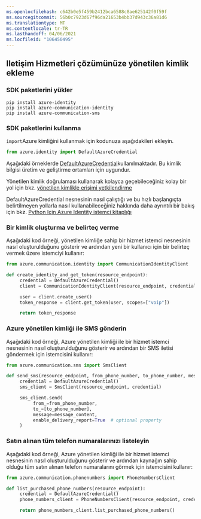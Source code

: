 ```yaml
---
ms.openlocfilehash: c642b0e5f459b2412bca6588c8ae625142f0f59f
ms.sourcegitcommit: 56b0c7923d67f96da21653b4bb37d943c36a81d6
ms.translationtype: MT
ms.contentlocale: tr-TR
ms.lasthandoff: 04/06/2021
ms.locfileid: "106450495"
---
```

## <a name="add-managed-identity-to-your-communication-services-solution"></a>Iletişim Hizmetleri çözümünüze yönetilen kimlik ekleme

### <a name="install-the-sdk-packages"></a>SDK paketlerini yükler

```console
pip install azure-identity
pip install azure-communication-identity
pip install azure-communication-sms
```

### <a name="use-the-sdk-packages"></a>SDK paketlerini kullanma

`import`Azure kimliğini kullanmak için kodunuza aşağıdakileri ekleyin.

```python
from azure.identity import DefaultAzureCredential
```

Aşağıdaki örneklerde [DefaultAzureCredential](/python/api/azure-identity/azure.identity.defaultazurecredential)kullanılmaktadır. Bu kimlik bilgisi üretim ve geliştirme ortamları için uygundur.

Yönetilen kimlik doğrulaması kullanarak kolayca geçebileceğiniz kolay bir yol için bkz. [yönetilen kimlikle erişimi yetkilendirme](../managed-identity-from-cli.md)

DefaultAzureCredential nesnesinin nasıl çalıştığı ve bu hızlı başlangıçta belirtilmeyen yollarla nasıl kullanabileceğiniz hakkında daha ayrıntılı bir bakış için bkz. [Python Için Azure Identity istemci kitaplığı](https://docs.microsoft.com/python/api/overview/azure/identity-readme)

### <a name="create-an-identity-and-issue-a-token"></a>Bir kimlik oluşturma ve belirteç verme

Aşağıdaki kod örneği, yönetilen kimliğe sahip bir hizmet istemci nesnesinin nasıl oluşturulduğunu gösterir ve ardından yeni bir kullanıcı için bir belirteç vermek üzere istemciyi kullanır:

```python
from azure.communication.identity import CommunicationIdentityClient

def create_identity_and_get_token(resource_endpoint):
     credential = DefaultAzureCredential()
     client = CommunicationIdentityClient(resource_endpoint, credential)

     user = client.create_user()
     token_response = client.get_token(user, scopes=["voip"])

     return token_response
```

### <a name="send-an-sms-with-azure-managed-identity"></a>Azure yönetilen kimliği ile SMS gönderin
Aşağıdaki kod örneği, Azure yönetilen kimliği ile bir hizmet istemci nesnesinin nasıl oluşturulduğunu gösterir ve ardından bir SMS iletisi göndermek için istemcisini kullanır:

```python
from azure.communication.sms import SmsClient

def send_sms(resource_endpoint, from_phone_number, to_phone_number, message_content):
     credential = DefaultAzureCredential()
     sms_client = SmsClient(resource_endpoint, credential)

     sms_client.send(
          from_=from_phone_number,
          to_=[to_phone_number],
          message=message_content,
          enable_delivery_report=True  # optional property
     )
```

### <a name="list-all-your-purchased-phone-numbers"></a>Satın alınan tüm telefon numaralarınızı listeleyin

Aşağıdaki kod örneği, Azure yönetilen kimliği ile bir hizmet istemci nesnesinin nasıl oluşturulduğunu gösterir ve ardından kaynağın sahip olduğu tüm satın alınan telefon numaralarını görmek için istemcisini kullanır:

```python
from azure.communication.phonenumbers import PhoneNumbersClient

def list_purchased_phone_numbers(resource_endpoint):
     credential = DefaultAzureCredential()
     phone_numbers_client = PhoneNumbersClient(resource_endpoint, credential)

     return phone_numbers_client.list_purchased_phone_numbers()
```